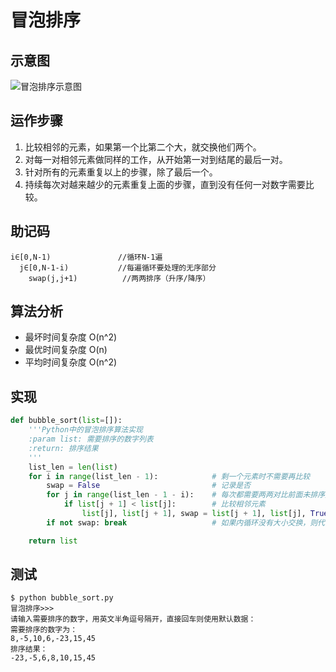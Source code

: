 # 冒泡排序

## 示意图
![冒泡排序示意图](https://raw.githubusercontent.com/liuzhen153/play-algorithm-python/master/images/bubble_sort.png)

## 运作步骤
1. 比较相邻的元素，如果第一个比第二个大，就交换他们两个。
2. 对每一对相邻元素做同样的工作，从开始第一对到结尾的最后一对。
3. 针对所有的元素重复以上的步骤，除了最后一个。
4. 持续每次对越来越少的元素重复上面的步骤，直到没有任何一对数字需要比较。

## 助记码
```
i∈[0,N-1)               //循环N-1遍
  j∈[0,N-1-i)           //每遍循环要处理的无序部分
    swap(j,j+1)          //两两排序（升序/降序）
```

## 算法分析
* 最坏时间复杂度	O(n^2)
* 最优时间复杂度	O(n)
* 平均时间复杂度	O(n^2)

## 实现
```Python
def bubble_sort(list=[]):
    '''Python中的冒泡排序算法实现
    :param list: 需要排序的数字列表
    :return: 排序结果
    '''
    list_len = len(list)
    for i in range(list_len - 1):            # 剩一个元素时不需要再比较
        swap = False                         # 记录是否
        for j in range(list_len - 1 - i):    # 每次都需要两两对比前面未排序完成的元素
            if list[j + 1] < list[j]:        # 比较相邻元素
                list[j], list[j + 1], swap = list[j + 1], list[j], True  # 根据大小调换元素位置
        if not swap: break                   # 如果内循环没有大小交换，则代表已排序完成，不必再往下进行

    return list
```

## 测试
```
$ python bubble_sort.py
冒泡排序>>>
请输入需要排序的数字，用英文半角逗号隔开，直接回车则使用默认数据：
需要排序的数字为：
8,-5,10,6,-23,15,45
排序结果：
-23,-5,6,8,10,15,45
```
